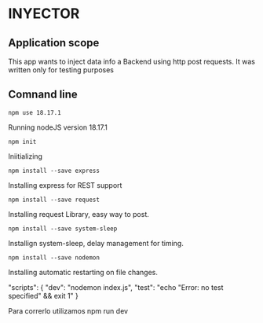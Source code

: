 # INYECTOR

## Application scope

This app wants to inject data info a Backend using http post requests.
It was written only for testing purposes

## Comnand line

`npm use 18.17.1`

Running nodeJS version 18.17.1

`npm init`

Iniitializing 

`npm install --save express`

Installing express for REST support

`npm install --save request`

Installing request Library, easy way to post. 

`npm install --save system-sleep`

Installign system-sleep, delay management for timing.

`npm install --save nodemon`

Installing automatic restarting on file changes.

  "scripts": {
    "dev": "nodemon index.js",
    "test": "echo \"Error: no test specified\" && exit 1"
  }

  Para correrlo utilizamos npm run dev

